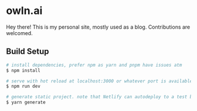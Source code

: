 # owln.ai
Hey there! This is my personal site, mostly used as a blog. Contributions are welcomed.
## Build Setup
```bash
# install dependencies, prefer npm as yarn and pnpm have issues atm
$ npm install

# serve with hot reload at localhost:3000 or whatever port is available
$ npm run dev

# generate static project. note that Netlify can autodeploy to a test branch if it's a PR
$ yarn generate
```
